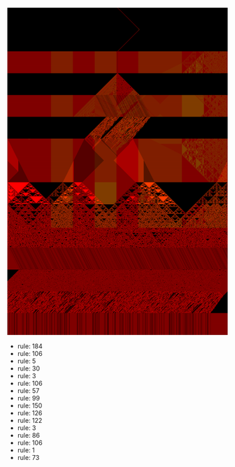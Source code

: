 ![photo](./output.png) 
 * rule: 184
* rule: 106
* rule: 5
* rule: 30
* rule: 3
* rule: 106
* rule: 57
* rule: 99
* rule: 150
* rule: 126
* rule: 122
* rule: 3
* rule: 86
* rule: 106
* rule: 1
* rule: 73
